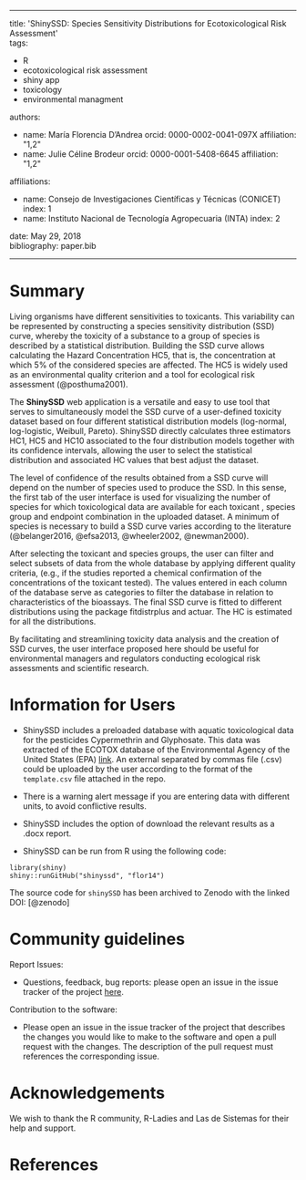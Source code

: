 
---
title: 'ShinySSD: Species Sensitivity Distributions for Ecotoxicological Risk Assessment'  
tags:
  - R
  - ecotoxicological risk assessment
  - shiny app
  - toxicology
  - environmental managment  
  
authors:
  - name: María Florencia D’Andrea
    orcid: 0000-0002-0041-097X
    affiliation: "1,2"
  - name: Julie Céline Brodeur
    orcid: 0000-0001-5408-6645
    affiliation: "1,2"

affiliations:
 - name: Consejo de Investigaciones Científicas y Técnicas (CONICET)
   index: 1
 - name: Instituto Nacional de Tecnología Agropecuaria (INTA)
   index: 2

date: May 29, 2018  
bibliography: paper.bib

---

# Summary

Living organisms have different sensitivities to toxicants. This variability can be represented by constructing a species sensitivity distribution (SSD) curve, whereby the toxicity of a substance to a group of species is described by a statistical distribution. Building the SSD curve allows calculating the Hazard Concentration HC5, that is, the concentration at which 5% of the considered species are affected. The HC5 is widely used as an environmental quality criterion and a tool for ecological risk assessment (@posthuma2001).

The **ShinySSD** web application is a versatile and easy to use tool that serves to simultaneously model the SSD curve of a user-defined toxicity dataset based on four different statistical distribution models (log-normal, log-logistic, Weibull, Pareto).  ShinySSD directly calculates three estimators HC1, HC5 and HC10 associated to the four distribution models together with its confidence intervals, allowing the user to select the statistical distribution and associated HC values that best adjust the dataset. 

The level of confidence of the results obtained from a SSD curve will depend on the number of species used to produce the SSD. In this sense, the first tab of the user interface is used for visualizing the number of species for which toxicological data are available for each toxicant , species group and endpoint combination in the uploaded dataset. A minimum of species is necessary to build a SSD curve varies according to the literature (@belanger2016, @efsa2013, @wheeler2002, @newman2000).

After selecting the toxicant and species groups, the user can filter and select subsets of data from the whole database by applying different quality criteria, (e.g., if the studies reported a chemical confirmation of the concentrations of the toxicant tested). The values entered in each column of the database serve as categories to filter the database in relation to characteristics of the bioassays. The final SSD curve is fitted to different distributions using the package fitdistrplus and actuar. The HC is estimated for all the distributions.

By facilitating and streamlining toxicity data analysis and the creation of SSD curves, the user interface proposed here should be useful for environmental managers and regulators conducting ecological risk assessments and scientific research.

# Information for Users

- ShinySSD includes a preloaded database with aquatic toxicological data for the pesticides Cypermethrin and Glyphosate. This data was extracted of the ECOTOX database of the Environmental Agency of the United States (EPA) [link](https://cfpub.epa.gov/ecotox/). An external separated by commas file (.csv) could be uploaded by the user according to the format of the ``template.csv`` file attached in the repo. 

- There is a warning alert message if you are entering data with different units, to avoid conflictive results.

- ShinySSD includes the option of download the relevant results as a .docx report.

- ShinySSD can be run from R using the following code:

``` 
library(shiny)  
shiny::runGitHub("shinyssd", "flor14")
```

The source code for ``shinySSD`` has been archived to Zenodo with the linked DOI: [@zenodo]

# Community guidelines

Report Issues:

- Questions, feedback, bug reports: please open an issue in the issue tracker of the project [here](https://github.com/flor14/shinyssd/issues).

Contribution to the software:

- Please open an issue in the issue tracker of the project that describes the changes you would like to make to the software and open a pull request with the changes. The description of the pull request must references the corresponding issue.

# Acknowledgements

We wish to thank the R community, R-Ladies and Las de Sistemas for their help and support.
 
# References


